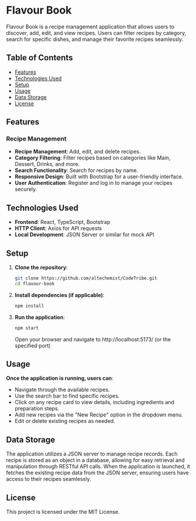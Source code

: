 # Flavour Book

Flavour Book is a recipe management application that allows users to discover, add, edit, and view recipes. Users can filter recipes by category, search for specific dishes, and manage their favorite recipes seamlessly.

## Table of Contents

- [Features](#features)
- [Technologies Used](#technologies-used)
- [Setup](#setup)
- [Usage](#usage)
- [Data Storage](#data-storage)
- [License](#license)

## Features

### Recipe Management

- **Recipe Management**: Add, edit, and delete recipes.
- **Category Filtering**: Filter recipes based on categories like Main, Dessert, Drinks, and more.
- **Search Functionality**: Search for recipes by name.
- **Responsive Design**: Built with Bootstrap for a user-friendly interface.
- **User Authentication**: Register and log in to manage your recipes securely.

## Technologies Used

- **Frontend**: React, TypeScript, Bootstrap
- **HTTP Client**: Axios for API requests
- **Local Development**: JSON Server or similar for mock API

## Setup

1. **Clone the repository**:

   ```bash
   git clone https://github.com/altechemist/CodeTribe.git
   cd flavour-book
   ```

2. **Install dependencies (if applicable)**:

   ```bash
   npm install
   ```

3. **Run the application**:

   ```bash
   npm start
   ```

   Open your browser and navigate to http://localhost:5173/ (or the specified port)

## Usage

**Once the application is running, users can**:

- Navigate through the available recipes.
- Use the search bar to find specific recipes.
- Click on any recipe card to view details, including ingredients and preparation steps.
- Add new recipes via the "New Recipe" option in the dropdown menu.
- Edit or delete existing recipes as needed.

## Data Storage

The application utilizes a JSON server to manage recipe records. Each recipe is stored as an object in a database, allowing for easy retrieval and manipulation through RESTful API calls. When the application is launched, it fetches the existing recipe data from the JSON server, ensuring users have access to their recipes seamlessly.

## License

This project is licensed under the MIT License.
